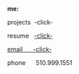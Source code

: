 **me:**

projects
 &nbsp;-click-

resume
&nbsp; <a href="test.docx" download>  -click-
 
email
&nbsp; &nbsp;&nbsp;&nbsp;<a href="mailto:bharat_nair@hotmail.com">-click-</a><br>


phone
 &nbsp;  &nbsp;  &nbsp;510.999.1551


